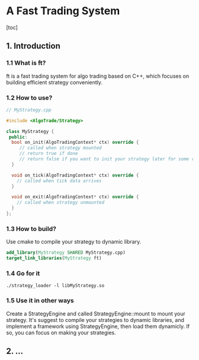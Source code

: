 # A Fast Trading System
[toc]
## 1. Introduction
### 1.1 What is ft?
ft is a fast trading system for algo trading based on C++, which focuses on building efficient strategy conveniently.

### 1.2 How to use?
```c++
// MyStrategy.cpp

#include <AlgoTrade/Strategy>

class MyStrategy {
 public:
  bool on_init(AlgoTradingContext* ctx) override {
     // called when strategy mounted
     // return true if done
     // return false if you want to init your strategy later for some resources not loaded yet
  }

  void on_tick(AlgoTradingContext* ctx) override {
    // called when tick data arrives
  }

  void on_exit(AlgoTradingContext* ctx) override {
    // called when strategy unmounted
  }
};
```

### 1.3 How to build?
Use cmake to compile your strategy to dynamic library.
```cmake
add_library(MyStrategy SHARED MyStrategy.cpp)
target_link_libraries(MyStrategy ft)
```

### 1.4 Go for it
```
./strategy_loader -l libMyStrategy.so
```

### 1.5 Use it in other ways
Create a StrategyEngine and called StrategyEngine::mount to mount your strategy. It's suggest to compile your strategies to dynamic libraries, and implement a framework using StrategyEngine, then load them dynamicly. If so, you can focus on making your strategies.

## 2. ...
